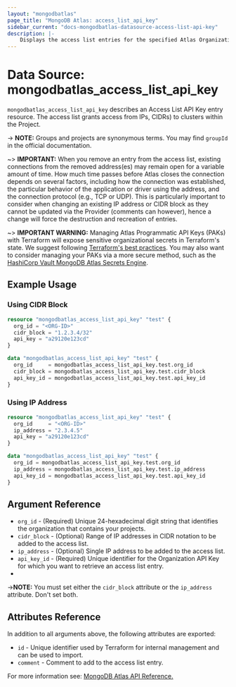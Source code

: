 ```yaml
---
layout: "mongodbatlas"
page_title: "MongoDB Atlas: access_list_api_key"
sidebar_current: "docs-mongodbatlas-datasource-access-list-api-key"
description: |-
    Displays the access list entries for the specified Atlas Organization API Key. 
---
```


# Data Source: mongodbatlas_access_list_api_key

`mongodbatlas_access_list_api_key` describes an Access List API Key entry resource. The access list grants access from IPs, CIDRs) to clusters within the Project.

-> **NOTE:** Groups and projects are synonymous terms. You may find `groupId` in the official documentation.

~> **IMPORTANT:**
When you remove an entry from the access list, existing connections from the removed address(es) may remain open for a variable amount of time. How much time passes before Atlas closes the connection depends on several factors, including how the connection was established, the particular behavior of the application or driver using the address, and the connection protocol (e.g., TCP or UDP). This is particularly important to consider when changing an existing IP address or CIDR block as they cannot be updated via the Provider (comments can however), hence a change will force the destruction and recreation of entries.   

~> **IMPORTANT WARNING:** Managing Atlas Programmatic API Keys (PAKs) with Terraform will expose sensitive organizational secrets in Terraform's state. We suggest following [Terraform's best practices](https://developer.hashicorp.com/terraform/language/state/sensitive-data). You may also want to consider managing your PAKs via a more secure method, such as the [HashiCorp Vault MongoDB Atlas Secrets Engine](https://developer.hashicorp.com/vault/docs/secrets/mongodbatlas).


## Example Usage

### Using CIDR Block
```terraform
resource "mongodbatlas_access_list_api_key" "test" {
  org_id = "<ORG-ID>"
  cidr_block = "1.2.3.4/32"
  api_key = "a29120e123cd"
}

data "mongodbatlas_access_list_api_key" "test" {
  org_id     = mongodbatlas_access_list_api_key.test.org_id
  cidr_block = mongodbatlas_access_list_api_key.test.cidr_block
  api_key_id = mongodbatlas_access_list_api_key.test.api_key_id
}
```

### Using IP Address
```terraform
resource "mongodbatlas_access_list_api_key" "test" {
  org_id     = "<ORG-ID>"
  ip_address = "2.3.4.5"
  api_key = "a29120e123cd"
}

data "mongodbatlas_access_list_api_key" "test" {
  org_id = mongodbatlas_access_list_api_key.test.org_id
  ip_address = mongodbatlas_access_list_api_key.test.ip_address
  api_key_id = mongodbatlas_access_list_api_key.test.api_key_id
}
```

## Argument Reference

* `org_id` - (Required) Unique 24-hexadecimal digit string that identifies the organization that contains your projects.
* `cidr_block` - (Optional) Range of IP addresses in CIDR notation to be added to the access list.
* `ip_address` - (Optional) Single IP address to be added to the access list.
* `api_key_id` - (Required) Unique identifier for the Organization API Key for which you want to retrieve an access list entry.
* 
->**NOTE:** You must set either the `cidr_block` attribute or the `ip_address` attribute. Don't set both.

## Attributes Reference

In addition to all arguments above, the following attributes are exported:

* `id` - Unique identifier used by Terraform for internal management and can be used to import.
* `comment` - Comment to add to the access list entry.

For more information see: [MongoDB Atlas API Reference.](https://www.mongodb.com/docs/atlas/reference/api-resources-spec/v2/#tag/Programmatic-API-Keys/operation/getApiKeyAccessList)
